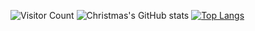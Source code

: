 ![Visitor Count](https://profile-counter.glitch.me/Christmas/count.svg)
![Christmas's GitHub stats](https://github-readme-stats.vercel.app/api?username=Christmas&show_icons=true&theme=tokyonight)
[![Top Langs](https://github-readme-stats.vercel.app/api/top-langs/?username=Christmas&layout=compact)](https://github.com/Christmas/github-readme-stats)